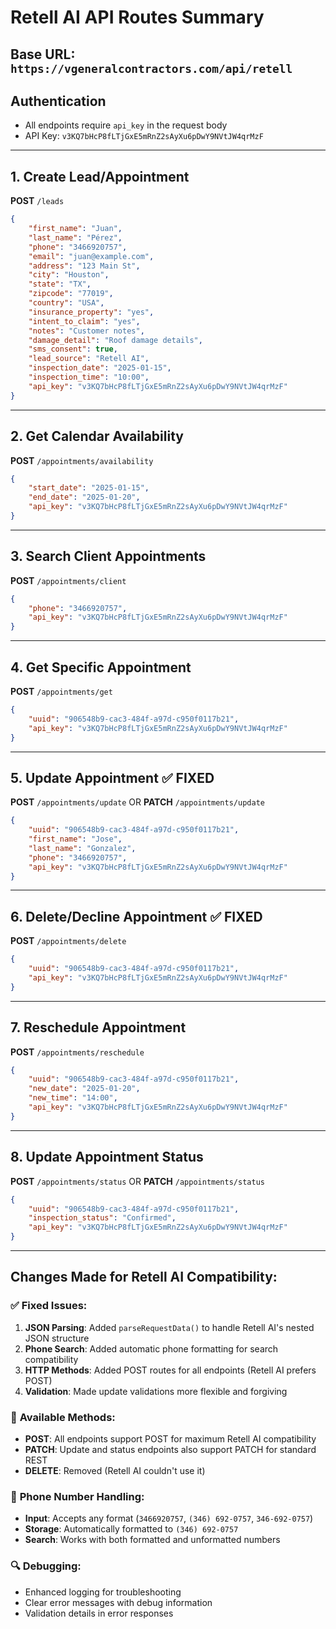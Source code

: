 # Retell AI API Routes Summary

## **Base URL**: `https://vgeneralcontractors.com/api/retell`

## **Authentication**

-   All endpoints require `api_key` in the request body
-   API Key: `v3KQ7bHcP8fLTjGxE5mRnZ2sAyXu6pDwY9NVtJW4qrMzF`

---

## **1. Create Lead/Appointment**

**POST** `/leads`

```json
{
    "first_name": "Juan",
    "last_name": "Pérez",
    "phone": "3466920757",
    "email": "juan@example.com",
    "address": "123 Main St",
    "city": "Houston",
    "state": "TX",
    "zipcode": "77019",
    "country": "USA",
    "insurance_property": "yes",
    "intent_to_claim": "yes",
    "notes": "Customer notes",
    "damage_detail": "Roof damage details",
    "sms_consent": true,
    "lead_source": "Retell AI",
    "inspection_date": "2025-01-15",
    "inspection_time": "10:00",
    "api_key": "v3KQ7bHcP8fLTjGxE5mRnZ2sAyXu6pDwY9NVtJW4qrMzF"
}
```

---

## **2. Get Calendar Availability**

**POST** `/appointments/availability`

```json
{
    "start_date": "2025-01-15",
    "end_date": "2025-01-20",
    "api_key": "v3KQ7bHcP8fLTjGxE5mRnZ2sAyXu6pDwY9NVtJW4qrMzF"
}
```

---

## **3. Search Client Appointments**

**POST** `/appointments/client`

```json
{
    "phone": "3466920757",
    "api_key": "v3KQ7bHcP8fLTjGxE5mRnZ2sAyXu6pDwY9NVtJW4qrMzF"
}
```

---

## **4. Get Specific Appointment**

**POST** `/appointments/get`

```json
{
    "uuid": "906548b9-cac3-484f-a97d-c950f0117b21",
    "api_key": "v3KQ7bHcP8fLTjGxE5mRnZ2sAyXu6pDwY9NVtJW4qrMzF"
}
```

---

## **5. Update Appointment** ✅ FIXED

**POST** `/appointments/update` OR **PATCH** `/appointments/update`

```json
{
    "uuid": "906548b9-cac3-484f-a97d-c950f0117b21",
    "first_name": "Jose",
    "last_name": "Gonzalez",
    "phone": "3466920757",
    "api_key": "v3KQ7bHcP8fLTjGxE5mRnZ2sAyXu6pDwY9NVtJW4qrMzF"
}
```

---

## **6. Delete/Decline Appointment** ✅ FIXED

**POST** `/appointments/delete`

```json
{
    "uuid": "906548b9-cac3-484f-a97d-c950f0117b21",
    "api_key": "v3KQ7bHcP8fLTjGxE5mRnZ2sAyXu6pDwY9NVtJW4qrMzF"
}
```

---

## **7. Reschedule Appointment**

**POST** `/appointments/reschedule`

```json
{
    "uuid": "906548b9-cac3-484f-a97d-c950f0117b21",
    "new_date": "2025-01-20",
    "new_time": "14:00",
    "api_key": "v3KQ7bHcP8fLTjGxE5mRnZ2sAyXu6pDwY9NVtJW4qrMzF"
}
```

---

## **8. Update Appointment Status**

**POST** `/appointments/status` OR **PATCH** `/appointments/status`

```json
{
    "uuid": "906548b9-cac3-484f-a97d-c950f0117b21",
    "inspection_status": "Confirmed",
    "api_key": "v3KQ7bHcP8fLTjGxE5mRnZ2sAyXu6pDwY9NVtJW4qrMzF"
}
```

---

## **Changes Made for Retell AI Compatibility:**

### ✅ **Fixed Issues:**

1. **JSON Parsing**: Added `parseRequestData()` to handle Retell AI's nested JSON structure
2. **Phone Search**: Added automatic phone formatting for search compatibility
3. **HTTP Methods**: Added POST routes for all endpoints (Retell AI prefers POST)
4. **Validation**: Made update validations more flexible and forgiving

### 🔧 **Available Methods:**

-   **POST**: All endpoints support POST for maximum Retell AI compatibility
-   **PATCH**: Update and status endpoints also support PATCH for standard REST
-   **DELETE**: Removed (Retell AI couldn't use it)

### 📱 **Phone Number Handling:**

-   **Input**: Accepts any format (`3466920757`, `(346) 692-0757`, `346-692-0757`)
-   **Storage**: Automatically formatted to `(346) 692-0757`
-   **Search**: Works with both formatted and unformatted numbers

### 🔍 **Debugging:**

-   Enhanced logging for troubleshooting
-   Clear error messages with debug information
-   Validation details in error responses
